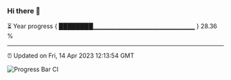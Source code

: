 ### Hi there 👋

⏳ Year progress { ████████▁▁▁▁▁▁▁▁▁▁▁▁▁▁▁▁▁▁▁▁▁▁ } 28.36 %

---

⏰ Updated on Fri, 14 Apr 2023 12:13:54 GMT

![Progress Bar CI](https://github.com/Shyam-Makwana/GitHub-Actions-Demo/workflows/Progress%20Bar%20CI/badge.svg)
